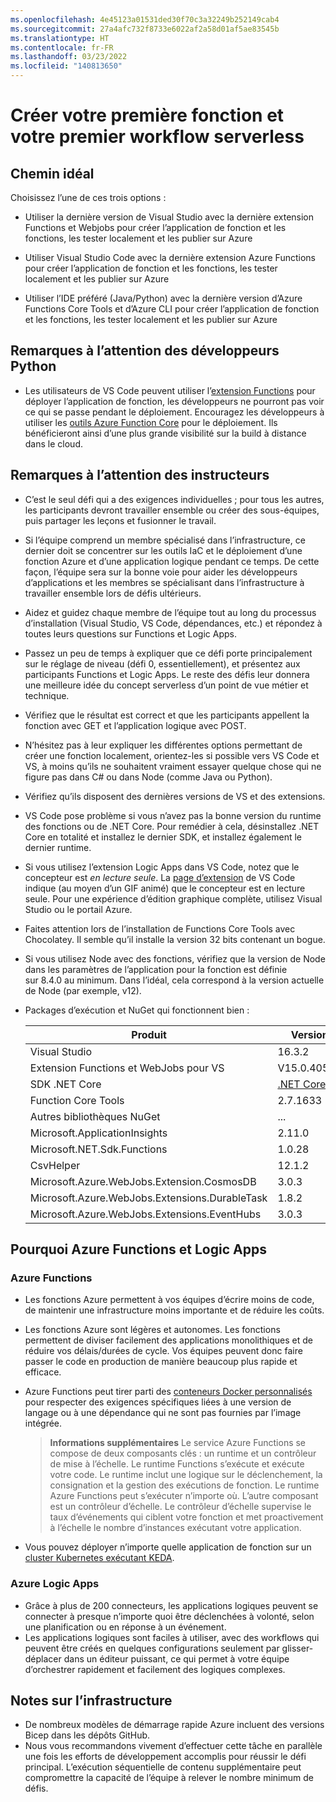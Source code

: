 ```yaml
---
ms.openlocfilehash: 4e45123a01531ded30f70c3a32249b252149cab4
ms.sourcegitcommit: 27a4afc732f8733e6022af2a58d01af5ae83545b
ms.translationtype: HT
ms.contentlocale: fr-FR
ms.lasthandoff: 03/23/2022
ms.locfileid: "140813650"
---
```

# <a name="create-your-first-serverless-function--workflow"></a>Créer votre première fonction et votre premier workflow serverless

## <a name="happy-path"></a>Chemin idéal

Choisissez l’une de ces trois options :

* Utiliser la dernière version de Visual Studio avec la dernière extension Functions et Webjobs pour créer l’application de fonction et les fonctions, les tester localement et les publier sur Azure

* Utiliser Visual Studio Code avec la dernière extension Azure Functions pour créer l’application de fonction et les fonctions, les tester localement et les publier sur Azure

* Utiliser l’IDE préféré (Java/Python) avec la dernière version d’Azure Functions Core Tools et d’Azure CLI pour créer l’application de fonction et les fonctions, les tester localement et les publier sur Azure

## <a name="python-developer-notes"></a>Remarques à l’attention des développeurs Python

* Les utilisateurs de VS Code peuvent utiliser l’[extension Functions](https://docs.microsoft.com/azure/python/tutorial-vs-code-serverless-python-05) pour déployer l’application de fonction, les développeurs ne pourront pas voir ce qui se passe pendant le déploiement. Encouragez les développeurs à utiliser les [outils Azure Function Core](https://docs.microsoft.com/azure/azure-functions/functions-reference-python#publishing-to-azure) pour le déploiement. Ils bénéficieront ainsi d’une plus grande visibilité sur la build à distance dans le cloud.

## <a name="coaches-notes"></a>Remarques à l’attention des instructeurs

* C’est le seul défi qui a des exigences individuelles ; pour tous les autres, les participants devront travailler ensemble ou créer des sous-équipes, puis partager les leçons et fusionner le travail.

* Si l’équipe comprend un membre spécialisé dans l’infrastructure, ce dernier doit se concentrer sur les outils IaC et le déploiement d’une fonction Azure et d’une application logique pendant ce temps. De cette façon, l’équipe sera sur la bonne voie pour aider les développeurs d’applications et les membres se spécialisant dans l’infrastructure à travailler ensemble lors de défis ultérieurs.

* Aidez et guidez chaque membre de l’équipe tout au long du processus d’installation (Visual Studio, VS Code, dépendances, etc.) et répondez à toutes leurs questions sur Functions et Logic Apps.

* Passez un peu de temps à expliquer que ce défi porte principalement sur le réglage de niveau (défi 0, essentiellement), et présentez aux participants Functions et Logic Apps. Le reste des défis leur donnera une meilleure idée du concept serverless d’un point de vue métier et technique.

* Vérifiez que le résultat est correct et que les participants appellent la fonction avec GET et l’application logique avec POST.

* N’hésitez pas à leur expliquer les différentes options permettant de créer une fonction localement, orientez-les si possible vers VS Code et VS, à moins qu’ils ne souhaitent vraiment essayer quelque chose qui ne figure pas dans C# ou dans Node (comme Java ou Python).

* Vérifiez qu’ils disposent des dernières versions de VS et des extensions.

* VS Code pose problème si vous n’avez pas la bonne version du runtime des fonctions ou de .NET Core. Pour remédier à cela, désinstallez .NET Core en totalité et installez le dernier SDK, et installez également le dernier runtime.
* Si vous utilisez l’extension Logic Apps dans VS Code, notez que le concepteur est _en lecture seule_.  La [page d’extension](https://marketplace.visualstudio.com/items?itemName=ms-azuretools.vscode-logicapps) de VS Code indique (au moyen d’un GIF animé) que le concepteur est en lecture seule.  Pour une expérience d’édition graphique complète, utilisez Visual Studio ou le portail Azure.

* Faites attention lors de l’installation de Functions Core Tools avec Chocolatey. Il semble qu’il installe la version 32 bits contenant un bogue.

* Si vous utilisez Node avec des fonctions, vérifiez que la version de Node dans les paramètres de l’application pour la fonction est définie sur 8.4.0 au minimum.  Dans l’idéal, cela correspond à la version actuelle de Node (par exemple, v12).

* Packages d’exécution et NuGet qui fonctionnent bien :

    Produit | Version
    ------- | -------
    Visual Studio | 16.3.2
    Extension Functions et WebJobs pour VS | V15.0.40502
    SDK .NET Core | [.NET Core](https://dotnet.microsoft.com/download/visual-studio-sdks)
    Function Core Tools | 2.7.1633
    Autres bibliothèques NuGet | ...
    Microsoft.ApplicationInsights | 2.11.0
    Microsoft.NET.Sdk.Functions | 1.0.28
    CsvHelper | 12.1.2
    Microsoft.Azure.WebJobs.Extension.CosmosDB | 3.0.3
    Microsoft.Azure.WebJobs.Extensions.DurableTask | 1.8.2
    Microsoft.Azure.WebJobs.Extensions.EventHubs | 3.0.3

## <a name="why-azure-functions-and-logic-apps"></a>Pourquoi Azure Functions et Logic Apps

### <a name="azure-functions"></a>Azure Functions

* Les fonctions Azure permettent à vos équipes d’écrire moins de code, de maintenir une infrastructure moins importante et de réduire les coûts.
* Les fonctions Azure sont légères et autonomes.  Les fonctions permettent de diviser facilement des applications monolithiques et de réduire vos délais/durées de cycle. Vos équipes peuvent donc faire passer le code en production de manière beaucoup plus rapide et efficace.
* Azure Functions peut tirer parti des [conteneurs Docker personnalisés](https://docs.microsoft.com/fr-fr/azure/azure-functions/functions-create-function-linux-custom-image) pour respecter des exigences spécifiques liées à une version de langage ou à une dépendance qui ne sont pas fournies par l’image intégrée.

    > **Informations supplémentaires** Le service Azure Functions se compose de deux composants clés : un runtime et un contrôleur de mise à l’échelle. Le runtime Functions s’exécute et exécute votre code. Le runtime inclut une logique sur le déclenchement, la consignation et la gestion des exécutions de fonction. Le runtime Azure Functions peut s’exécuter n’importe où. L’autre composant est un contrôleur d’échelle. Le contrôleur d’échelle supervise le taux d’événements qui ciblent votre fonction et met proactivement à l’échelle le nombre d’instances exécutant votre application.

* Vous pouvez déployer n’importe quelle application de fonction sur un [cluster Kubernetes exécutant KEDA](https://docs.microsoft.com/azure/azure-functions/functions-kubernetes-keda).

### <a name="azure-logic-apps"></a>Azure Logic Apps

* Grâce à plus de 200 connecteurs, les applications logiques peuvent se connecter à presque n’importe quoi être déclenchées à volonté, selon une planification ou en réponse à un événement.
* Les applications logiques sont faciles à utiliser, avec des workflows qui peuvent être créés en quelques configurations seulement par glisser-déplacer dans un éditeur puissant, ce qui permet à votre équipe d’orchestrer rapidement et facilement des logiques complexes.

## <a name="infrastruture-notes"></a>Notes sur l’infrastructure

* De nombreux modèles de démarrage rapide Azure incluent des versions Bicep dans les dépôts GitHub.
* Nous vous recommandons vivement d’effectuer cette tâche en parallèle une fois les efforts de développement accomplis pour réussir le défi principal. L’exécution séquentielle de contenu supplémentaire peut compromettre la capacité de l’équipe à relever le nombre minimum de défis.

